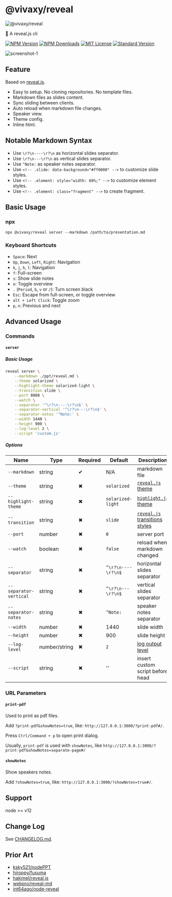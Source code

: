 # @vivaxy/reveal

![@vivaxy/reveal](assets/icons/node-reveal.jpg)

🎁 A reveal.js cli

[![NPM Version][npm-version-image]][npm-url]
[![NPM Downloads][npm-downloads-image]][npm-url]
[![MIT License][license-image]][license-url]
[![Standard Version][standard-version-image]][standard-version-url]

![screenshot-1](assets/screenshots/screenshot-1.png)

## Feature

Based on [reveal.js](https://github.com/hakimel/reveal.js#markdown).

- Easy to setup. No cloning repositories. No template files.
- Markdown files as slides content.
- Sync sliding between clients.
- Auto reload when markdown file changes.
- Speaker view.
- Theme config.
- Inline html.

## Notable Markdown Syntax

- Use `\r?\n----\r?\n` as horizontal slides separator.
- Use `\r?\n---\r?\n` as vertical slides separator.
- Use `^Note:` as speaker notes separator.
- Use `<!-- .slide: data-background="#ff0000" -->` to customize slide styles.
- Use `<!-- .element: style="width: 60%;" -->` to customize element styles.
- Use `<!-- .element: class="fragment" -->` to create fragment.

## Basic Usage

### npx

`npx @vivaxy/reveal server --markdown /path/to/presentation.md`

### Keyboard Shortcuts

- `Space`: Next
- `Up`, `Down`, `Left`, `Right`: Navigation
- `k`, `j`, `h`, `l`: Navigation
- `f`: Full-screen
- `s`: Show slide notes
- `o`: Toggle overview
- `.` (`Period`, `b`, `v` or `/`): Turn screen black
- `Esc`: Escape from full-screen, or toggle overview
- `alt + Left Click`: Toggle zoom
- `p`, `n`: Previous and next

## Advanced Usage

### Commands

#### `server`

##### Basic Usage

```sh
reveal server \
    --markdown ./ppt/reveal.md \
    --theme solarized \
    --highlight-theme solarized-light \
    --transition slide \
    --port 8080 \
    --watch \
    --separator '^\r?\n----\r?\n$' \
    --separator-vertical '^\r?\n---\r?\n$' \
    --separator-notes '^Note:' \
    --width 1440 \
    --height 900 \
    --log-level 2 \
    --script 'custom.js'
```

##### Options

| Name                   | Type          | Required | Default            | Description                                                         |
| ---------------------- | ------------- | -------- | ------------------ | ------------------------------------------------------------------- |
| `--markdown`           | string        | ✔        | N/A                | markdown file                                                       |
| `--theme`              | string        | ✖        | `solarized`        | [`reveal.js` theme](https://revealjs.com/themes/)                   |
| `--highlight-theme`    | string        | ✖        | `solarized-light`  | [`highlight.js` theme](https://highlightjs.org/static/demo/)        |
| `--transition`         | string        | ✖        | `slide`            | [`reveal.js` transitions styles](https://revealjs.com/transitions/) |
| `--port`               | number        | ✖        | `0`                | server port                                                         |
| `--watch`              | boolean       | ✖        | `false`            | reload when markdown changed                                        |
| `--separator`          | string        | ✖        | `^\r?\n----\r?\n$` | horizontal slides separator                                         |
| `--separator-vertical` | string        | ✖        | `^\r?\n---\r?\n$`  | vertical slides separator                                           |
| `--separator-notes`    | string        | ✖        | `^Note:`           | speaker notes separator                                             |
| `--width`              | number        | ✖        | 1440               | slide width                                                         |
| `--height`             | number        | ✖        | 900                | slide height                                                        |
| `--log-level`          | number/string | ✖        | `2`                | [log output level](https://github.com/vivaxy/log-util#log-level)    |
| `--script`             | string        | ✖        | ''                 | insert custom script before head                                    |

### URL Parameters

#### `print-pdf`

Used to print as pdf files.

Add `?print-pdf&showNotes=true`, like: `http://127.0.0.1:3000/?print-pdf#/`.

Press `Ctrl/Command + p` to open print dialog.

Usually, `print-pdf` is used with `showNotes`, like `http://127.0.0.1:3000/?print-pdf&showNotes=separate-page#/`

#### `showNotes`

Show speakers notes.

Add `?showNotes=true`, like: `http://127.0.0.1:3000/?showNotes=true#/`.

## Support

node >= v12

## Change Log

See [CHANGELOG.md](CHANGELOG.md).

## Prior Art

- [ksky521/nodePPT](https://github.com/ksky521/nodePPT)
- [hiroppy/fusuma](https://github.com/hiroppy/fusuma)
- [hakimel/reveal.js](https://github.com/hakimel/reveal.js)
- [webpro/reveal-md](https://github.com/webpro/reveal-md)
- [int64ago/node-reveal](https://github.com/int64ago/node-reveal)

[npm-version-image]: http://img.shields.io/npm/v/@vivaxy/reveal.svg?style=flat-square
[npm-url]: https://www.npmjs.com/package/@vivaxy/reveal
[npm-downloads-image]: https://img.shields.io/npm/dt/@vivaxy/reveal.svg?style=flat-square
[license-image]: https://img.shields.io/npm/l/@vivaxy/reveal.svg?style=flat-square
[license-url]: LICENSE
[standard-version-image]: https://img.shields.io/badge/release-standard%20version-brightgreen.svg?style=flat-square
[standard-version-url]: https://github.com/conventional-changelog/standard-version
